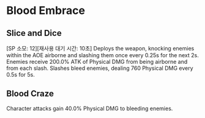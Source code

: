 # Blood Embrace

## Slice and Dice

[SP 소모: 12][재사용 대기 시간: 10초] Deploys the weapon, knocking enemies within the AOE airborne and slashing them once every 0.25s for the next 2s. Enemies receive 200.0% ATK of Physical DMG from being airborne and from each slash. Slashes bleed enemies, dealing 760 Physical DMG every 0.5s for 5s.

## Blood Craze

Character attacks gain 40.0% Physical DMG to bleeding enemies.
